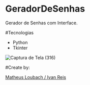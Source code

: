 # GeradorDeSenhas


Gerador de Senhas com Interface.


#Tecnologias

- Python
- Tkinter



![Captura de Tela (316)](https://user-images.githubusercontent.com/34719454/197640246-8c752444-8d28-4ebc-a400-158a856134b9.png)




#Create by: 
<div> 
 <span><a href=" https://github.com/Matheus-Loubach">Matheus Loubach / </a></span>
  <span><a href="https://github.com/Ivan-ReisDev">Ivan Reis</a></span>
</div>
